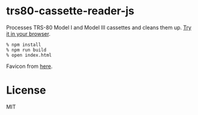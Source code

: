 # trs80-cassette-reader-js

Processes TRS-80 Model I and Model III cassettes and cleans them up.
[Try it in your browser](https://lkesteloot.github.io/trs80-cassette-reader-js/).

    % npm install
    % npm run build
    % open index.html

Favicon from [here](https://www.freefavicon.com/freefavicons/objects/iconinfo/cassette-tape-152-231766.html).

# License

MIT

